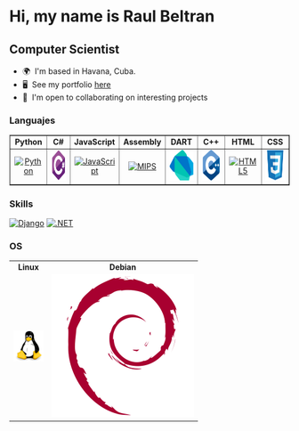 Hi, my name is Raul Beltran
================================

Computer Scientist
------------------------
* 🌍  I'm based in Havana, Cuba.
* 🖥️  See my portfolio [here](https://rb58853.github.io/CV/)
* 🤝  I'm open to collaborating on interesting projects




### Languajes
<table width="100%" border="1" cellspacing="0" cellpadding="0">
    <tr>  
        <td width="60" align="center">
            <b>Python</b>
        </td>
        <td width="60" align="center">
            <b>C#</b>
        </td>
        <td width="60" align="center">
            <b>JavaScript</b>
        </td>
        <td width="60" align="center">
            <b>Assembly</b>
        </td>
        <td width="60" align="center">
            <b>DART</b>
        </td>
        <td width="60" align="center">
            <b>C++</b>
        </td>
        <td width="60" align="center">
            <b>HTML</b>
        </td>
        <td width="60" align="center">
            <b>CSS</b>
        </td>
    </tr>
    <tr>  
        <td width="60" align="center">
            <a href="https://www.python.org/" target="_blank" rel="noreferrer">
                <img src="https://raw.githubusercontent.com/danielcranney/readme-generator/main/public/icons/skills/python-colored.svg" width="55" height="55" alt="Python" />
            </a>
        </td>
        <td width="60" align="center">
            <a href="https://docs.microsoft.com/en-us/dotnet/csharp/" target="_blank" rel="noreferrer"><img src="https://raw.githubusercontent.com/devicons/devicon/master/icons/csharp/csharp-original.svg" width="55" height="55" alt="C#" /></a>
        </td>
        <td width="60" align="center">
            <a href="https://developer.mozilla.org/en-US/docs/Web/JavaScript" target="_blank" rel="noreferrer"><img src="https://raw.githubusercontent.com/danielcranney/readme-generator/main/public/icons/skills/javascript-colored.svg" width="55" height="55" alt="JavaScript" /></a>
        </td>
        <td width="60" align="center">
            <a href="" target="_blank" rel="noreferrer"><img src="https://upload.wikimedia.org/wikipedia/commons/0/00/AssemblyScript_logo_2020.svg" width="55" height="55" alt="MIPS" /></a>
        </td>
         <td width="60" align="center">
            <a href=""target="_blank" rel="noreferrer"><img src="https://raw.githubusercontent.com/devicons/devicon/master/icons/dart/dart-original.svg" width="55" height="55" alt="C#" /></a>
        </td>
         <td width="60" align="center">
            <a href=""target="_blank" rel="noreferrer"><img src="https://raw.githubusercontent.com/devicons/devicon/master/icons/cplusplus/cplusplus-original.svg" width="55" height="55" alt="C#" /></a>
        </td>
        <td width="60" align="center">
            <a href="https://developer.mozilla.org/en-US/docs/Glossary/HTML5" target="_blank" rel="noreferrer"><img src="https://raw.githubusercontent.com/danielcranney/readme-generator/main/public/icons/skills/html5-colored.svg" width="55" height="55" alt="HTML5" /></a>
        </td>
        <td width="60" align="center">
            <a href="" target="_blank" rel="noreferrer"><img src="https://raw.githubusercontent.com/devicons/devicon/master/icons/css3/css3-original.svg" width="55" height="55" alt="C#" /></a>
        </td>
    </tr>
</table>

### Skills
<div align="left" gap="100">
<a href="https://www.djangoproject.com" target="_blank" rel="noreferrer"><img src="https://raw.githubusercontent.com/danielcranney/readme-generator/main/public/icons/skills/django-colored.svg" width="36" height="36" alt="Django" /></a>
<a href="https://dotnet.microsoft.com/en-us/" target="_blank" rel="noreferrer"><img src="https://raw.githubusercontent.com/danielcranney/readme-generator/main/public/icons/skills/dot-net-colored.svg" width="36" height="36" alt=".NET" /></a>

</div>


### OS
<table width="auto" border="0" cellspacing="0" cellpadding="0">
    <tr>  
        <td align="center">
            <b>Linux</b>
        </td>
        <td align="center">
            <b>Debian</b>
        </td>
    </tr>
    <tr>  
        <td width="fill-content" align="center">
            <a href = "https://www.privacyguides.org/en/os/linux-overview/#:~:text=Linux%20is%20an%20open%2Dsource,computers%20from%20the%20ground%20up."> <img src="https://raw.githubusercontent.com/devicons/devicon/master/icons/linux/linux-original.svg" title="Linux" alt="Linux" width="55" height="55"/> </a> 
        </td>
        <td width="fill-content" align="center">
            <a href = "https://operavps.com/blog/what-is-debian/#:~:text=Debian%20is%20free%2C%20open%2Dsource,Linux%20are%20based%20on%20it."><img src="https://raw.githubusercontent.com/devicons/devicon/master/icons/debian/debian-original.svg"/> </a> 
        </td>
    </tr>
</table>